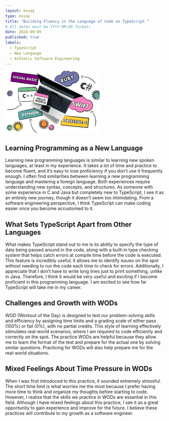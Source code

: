 ```yaml
---
layout: essay
type: essay
title: "Building Fluency in the Language of Code on TypeScript "
# All dates must be YYYY-MM-DD format!
date: 2024-09-05
published: true
labels:
  - TypeScript
  - New Langauge
  - Athletic Software Engineering
---
```


<img width="300px" class="rounded float-start pe-4" src="../img/typescriptessay.png">


## Learning Programming as a New Language
Learning new programming languages is similar to learning new spoken languages, at least in my experience. It takes a lot of time and practice to become fluent, and it’s easy to lose proficiency if you don’t use it frequently enough. I often find similarities between learning a new programming language and mastering a foreign language. Both experiences require understanding new syntax, concepts, and structures. As someone with some experience in C and Java but completely new to TypeScript, I see it as an entirely new journey, though it doesn’t seem too intimidating. From a software engineering perspective, I think TypeScript can make coding easier once you become accustomed to it. 

## What Sets TypeScript Apart from Other Languages

What makes TypeScript stand out to me is its ability to specify the type of data being passed around in the code, along with a built-in type checking system that helps catch errors at compile time before the code is executed. This feature is incredibly useful; it allows me to identify issues on the spot without needing to run the code each time to check for errors. Additionally, I appreciate that I don’t have to write long lines just to print something, unlike in Java. Therefore, I think it would be very useful and exciting if I become proficient in this programming language. I am excited to see how far TypeScript will take me in my career.

## Challenges and Growth with WODs
WOD (Workout of the Day) is designed to test our problem-solving skills and efficiency by assigning time limits and a grading scale of either pass (100%) or fail (0%), with no partial credits. This style of learning effectively stimulates real-world scenarios, where I am required to code efficiently and correctly on the spot. The practice WODs are helpful because they allow me to learn the format of the test and prepare for the actual one by solving similar questions. Practicing for WODs will also help prepare me for the real-world situations.  

## Mixed Feelings About Time Pressure in WODs
When I was first introduced to this practice, it sounded extremely stressful. The short time limit is what worries me the most because I prefer having more time to think and organize my thoughts before starting to code. However, I realize that the skills we practice in WODs are essential in this field. Although I have mixed feelings about this practice, I see it as a great opportunity to gain experience and improve for the future. I believe these practices will contribute to my growth as a software engineer.
